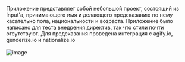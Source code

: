 Приложение представляет собой небольшой проект, состоящий из Input'а, принимающего имя и делающего предсказанию по нему касательно пола, национальности и возраста. Приложение было написано для теста внедрения директив, так что стили почти отсутствуют. Для предсказания проведена интеграция с agify.io, genderize.io и nationalize.io
<br><br>
![image](https://user-images.githubusercontent.com/94864786/223133266-72e4c1fe-4c40-4ef9-96dd-1cd5d1603030.png)
